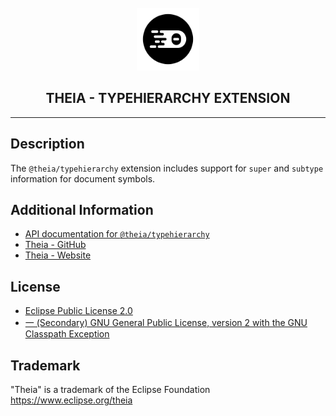 <div align='center'>

<br />

<img src='https://raw.githubusercontent.com/eclipse-theia/theia/master/logo/theia.svg?sanitize=true' alt='theia-ext-logo' width='100px' />

<h2>THEIA - TYPEHIERARCHY EXTENSION</h2>

<hr />

</div>

## Description

The `@theia/typehierarchy` extension includes support for `super` and `subtype` information for document symbols.

## Additional Information

- [API documentation for `@theia/typehierarchy`](https://eclipse-theia.github.io/theia/docs/next/modules/typehierarchy.html)
- [Theia - GitHub](https://github.com/eclipse-theia/theia)
- [Theia - Website](https://theia-ide.org/)

## License

- [Eclipse Public License 2.0](http://www.eclipse.org/legal/epl-2.0/)
- [一 (Secondary) GNU General Public License, version 2 with the GNU Classpath Exception](https://projects.eclipse.org/license/secondary-gpl-2.0-cp)

## Trademark
"Theia" is a trademark of the Eclipse Foundation
https://www.eclipse.org/theia
